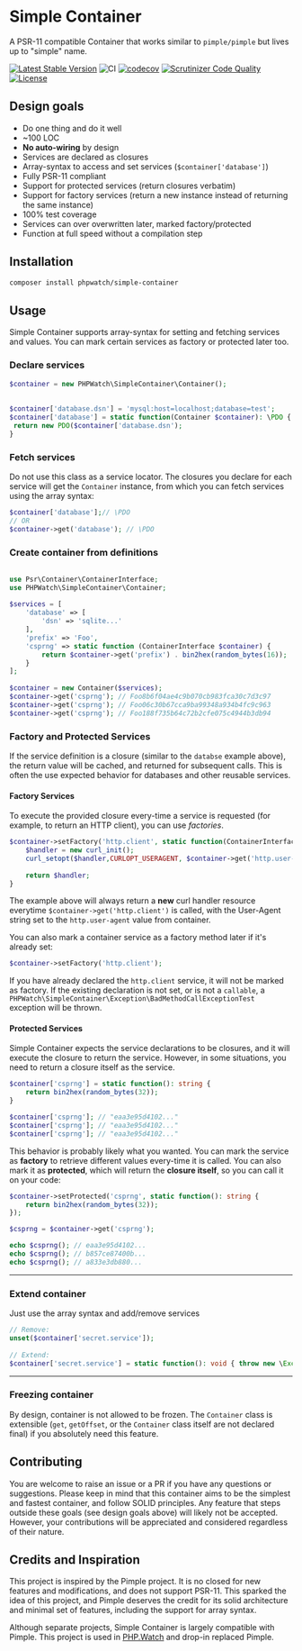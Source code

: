 
# Simple Container  
A PSR-11 compatible Container that works similar to `pimple/pimple` but lives up to "simple" name.  
  
 
[![Latest Stable Version](https://poser.pugx.org/phpwatch/simple-container/v/stable)](https://packagist.org/packages/phpwatch/simple-container) ![CI](https://github.com/PHPWatch/simple-container/workflows/CI/badge.svg?branch=master) [![codecov](https://codecov.io/gh/PHPWatch/simple-container/branch/master/graph/badge.svg)](https://codecov.io/gh/PHPWatch/simple-container) [![Scrutinizer Code Quality](https://scrutinizer-ci.com/g/PHPWatch/simple-container/badges/quality-score.png?b=master)](https://scrutinizer-ci.com/g/PHPWatch/simple-container/?branch=master) [![License](https://poser.pugx.org/phpwatch/simple-container/license)](https://packagist.org/packages/phpwatch/simple-container)


## Design goals  
  
 - Do one thing and do it well  
 - ~100 LOC  
 - **No auto-wiring** by design  
 - Services are declared as closures  
 - Array-syntax to access and set services (`$container['database']`)  
 - Fully PSR-11 compliant  
 - Support for protected services (return closures verbatim)  
 - Support for factory services (return a new instance instead of returning the same instance)  
 - 100% test coverage  
 - Services can over overwritten later, marked factory/protected  
 - Function at full speed without a compilation step  
  
## Installation  
  
```bash  
composer install phpwatch/simple-container  
```  
## Usage  
  
Simple Container supports array-syntax for setting and fetching services and values. You can mark certain services as factory or protected later too.  
  
### Declare services  
  
```php  
$container = new PHPWatch\SimpleContainer\Container();  
  
  
$container['database.dsn'] = 'mysql:host=localhost;database=test';  
$container['database'] = static function(Container $container): \PDO {  
 return new PDO($container['database.dsn');  
}  
```  

### Fetch services  
  
Do not use this class as a service locator. The closures you declare for each service will get the `Container` instance, from which you can fetch services using the array syntax:  
  
```php  
$container['database'];// \PDO  
// OR  
$container->get('database'); // \PDO  
```  
  
### Create container from definitions  
  
```php  
  
use Psr\Container\ContainerInterface;  
use PHPWatch\SimpleContainer\Container;  
  
$services = [  
    'database' => [
        'dsn' => 'sqlite...'  
    ],  
    'prefix' => 'Foo',  
    'csprng' => static function (ContainerInterface $container) {  
        return $container->get('prefix') . bin2hex(random_bytes(16));  
    }
]; 
  
$container = new Container($services);  
$container->get('csprng'); // Foo8b6f04ae4c9b070cb983fca30c7d3c97
$container->get('csprng'); // Foo06c30b67cca9ba99348a934b4fc9c963
$container->get('csprng'); // Foo188f735b64c72b2cfe075c4944b3db94
```  

### Factory and Protected Services

If the service definition is a closure (similar to the `databse` example above), the return value will be cached, and returned for subsequent calls. This is often the use expected behavior for databases and other reusable services. 

#### Factory Services

To execute the provided closure every-time a service is requested (for example, to return an HTTP client), you can use *factories*. 

```php
$container->setFactory('http.client', static function(ContainerInterface)) {
	$handler = new curl_init();
	curl_setopt($handler,CURLOPT_USERAGENT, $container->get('http.user-agent'));
	
	return $handler;
}
```

The example above will always return a **new** curl handler resource everytime `$container->get('http.client')` is called, with the User-Agent string set to the `http.user-agent` value from container.

You can also mark a container service as a factory method later if it's already set:

```php
$container->setFactory('http.client');
```

If you have already declared the `http.client` service, it will not be marked as factory. If the existing declaration is not set, or is not a `callable`, a `PHPWatch\SimpleContainer\Exception\BadMethodCallExceptionTest` exception will be thrown.

#### Protected Services

Simple Container expects the service declarations to be closures, and it will execute the closure to return the service. However, in some situations, you need to return a closure itself as the service. 

```php
$container['csprng'] = static function(): string {
	return bin2hex(random_bytes(32));
}

$container['csprng']; // "eaa3e95d4102..."
$container['csprng']; // "eaa3e95d4102..."
$container['csprng']; // "eaa3e95d4102..."
```

This behavior is probably likely what you wanted. You can mark the service as **factory** to retrieve different values every-time it is called. You can also mark it as **protected**, which will return the **closure itself**, so you can call it on your code:

```php
$container->setProtected('csprng', static function(): string {
	return bin2hex(random_bytes(32));
});

$csprng = $container->get('csprng');

echo $csprng(); // eaa3e95d4102...
echo $csprng(); // b857ce87400b...
echo $csprng(); // a833e3db880...
```

---

### Extend container  
  
Just use the array syntax and add/remove services  
  
```php  
// Remove:  
unset($container['secret.service']);  
  
// Extend:  
$container['secret.service'] = static function(): void { throw new \Exception('You are not allowed to use this');}  
```  
  
  ---
  
### Freezing container  
  
By design, container is not allowed to be frozen. The `Container` class is extensible (`get`, `getOffset`, or the `Container` class itself are not declared final) if you absolutely need this feature.

## Contributing
You are welcome to raise an issue or a PR if you have any questions or suggestions. Please keep in mind that this container aims to be the simplest and fastest container, and follow SOLID principles. Any feature that steps outside these goals (see design goals above) will likely not be accepted. However, your contributions will be appreciated and considered regardless of their nature. 

## Credits and Inspiration
This project is inspired by the Pimple project. It is no closed for new features and modifications, and does not support PSR-11. This sparked the idea of this project, and Pimple deserves the credit for its solid architecture and minimal set of features, including the support for array syntax. 

Although separate projects, Simple Container is largely compatible with Pimple. This project is used in [PHP.Watch](https://php.watch) and drop-in replaced Pimple.
